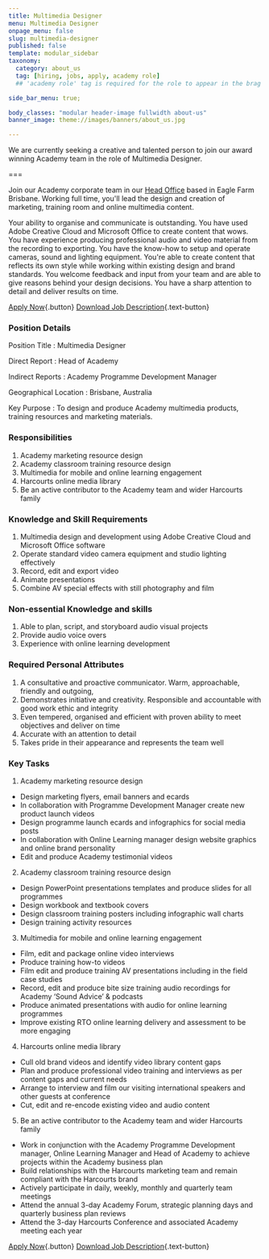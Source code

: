 ```yaml
---
title: Multimedia Designer
menu: Multimedia Designer
onpage_menu: false
slug: multimedia-designer
published: false
template: modular_sidebar
taxonomy:
  category: about_us
  tag: [hiring, jobs, apply, academy role]
  ## 'academy role' tag is required for the role to appear in the brag section of the home page.

side_bar_menu: true;

body_classes: "modular header-image fullwidth about-us"
banner_image: theme://images/banners/about_us.jpg

---
```


We are currently seeking a creative and talented person to join our award winning Academy team in the role of Multimedia Designer.

===

Join our Academy corporate team in our [Head Office](/about-us/contact-us/locations/queensland) based in Eagle Farm Brisbane. Working full time, you'll lead the design and creation of marketing, training room and online multimedia content.

Your ability to organise and communicate is outstanding. You have used Adobe Creative Cloud and Microsoft Office to create content that wows. You have experience producing professional audio and video material from the recording to exporting. You have the know-how to setup and operate cameras, sound and lighting equipment. You're able to create content that reflects its own style while working within existing design and brand standards. You welcome feedback and input from your team and are able to give reasons behind your design decisions. You have a sharp attention to detail and deliver results on time.

[Apply Now](https://www.seek.com.au/Job/32153398){.button} [<i class='fa fa-file-pdf-o'></i> Download Job Description](Academy%20Multimedia%20Designer%20-%20Job%20Description.pdf){.text-button}

### Position Details
Position Title
: Multimedia Designer

Direct Report
: Head of Academy

Indirect Reports
: Academy Programme Development Manager

Geographical Location
: Brisbane, Australia

Key Purpose
: To design and produce Academy multimedia products, training resources and marketing materials.

### Responsibilities
1. Academy marketing resource design
2. Academy classroom training resource design
3. Multimedia for mobile and online learning engagement
4. Harcourts online media library
5. Be an active contributor to the Academy team and wider Harcourts family


### Knowledge and Skill Requirements
1. Multimedia design and development using Adobe Creative Cloud and Microsoft Office software
2. Operate standard video camera equipment and studio lighting effectively
3. Record, edit and export video
4. Animate presentations
5. Combine AV special effects with still photography and film


### Non-essential Knowledge and skills
1. Able to plan, script, and storyboard audio visual projects
2. Provide audio voice overs
3. Experience with online learning development


### Required Personal Attributes
1. A consultative and proactive communicator. Warm, approachable, friendly and outgoing,
2. Demonstrates initiative and creativity. Responsible and accountable with good work ethic and integrity
3. Even tempered, organised and efficient with proven ability to meet objectives and deliver on time
4. Accurate with an attention to detail
5. Takes pride in their appearance and represents the team well


### Key Tasks
1. Academy marketing resource design
  - Design marketing flyers, email banners and ecards
  - In collaboration with Programme Development Manager create new product launch videos
  - Design programme launch ecards and infographics for social media posts
  - In collaboration with Online Learning manager design website graphics and online brand personality
  - Edit and produce Academy testimonial videos
2. Academy classroom training resource design
  - Design PowerPoint presentations templates and produce slides for all programmes
  - Design workbook and textbook covers
  - Design classroom training posters including infographic wall charts
  - Design training activity resources
3. Multimedia for mobile and online learning engagement
  - Film, edit and package online video interviews
  - Produce training how-to videos
  - Film edit and produce training AV presentations including in the field case studies
  - Record, edit and produce bite size training audio recordings for Academy ‘Sound Advice’ &amp; podcasts
  - Produce animated presentations with audio for online learning programmes
  - Improve existing RTO online learning delivery and assessment to be more engaging
4. Harcourts online media library
  - Cull old brand videos and identify video library content gaps
  - Plan and produce professional video training and interviews as per content gaps and current needs
  - Arrange to interview and film our visiting international speakers and other guests at conference
  - Cut, edit and re-encode existing video and audio content
5. Be an active contributor to the Academy team and wider Harcourts family
  - Work in conjunction with the Academy Programme Development manager, Online Learning Manager and Head of Academy to achieve projects within the Academy business plan
  - Build relationships with the Harcourts marketing team and remain compliant with the Harcourts brand
  - Actively participate in daily, weekly, monthly and quarterly team meetings
  - Attend the annual 3-day Academy Forum, strategic planning days and quarterly business plan reviews
  - Attend the 3-day Harcourts Conference and associated Academy meeting each year


[Apply Now](https://www.seek.com.au/Job/32153398){.button} [<i class='fa fa-file-pdf-o'></i> Download Job Description](Academy%20Multimedia%20Designer%20-%20Job%20Description.pdf){.text-button}
